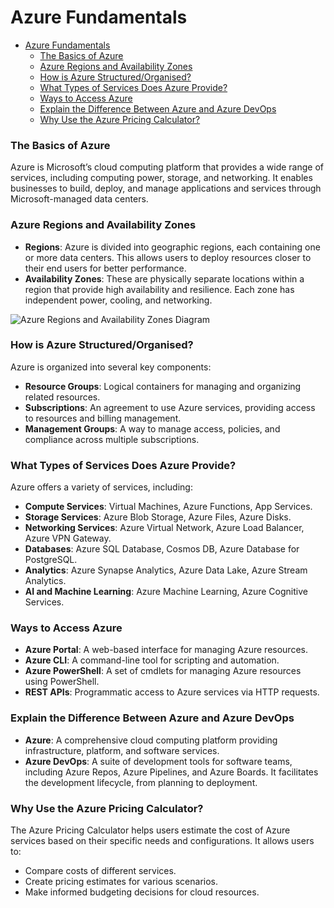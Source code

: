 # Azure Fundamentals

- [Azure Fundamentals](#azure-fundamentals)
    - [The Basics of Azure](#the-basics-of-azure)
    - [Azure Regions and Availability Zones](#azure-regions-and-availability-zones)
    - [How is Azure Structured/Organised?](#how-is-azure-structuredorganised)
    - [What Types of Services Does Azure Provide?](#what-types-of-services-does-azure-provide)
    - [Ways to Access Azure](#ways-to-access-azure)
    - [Explain the Difference Between Azure and Azure DevOps](#explain-the-difference-between-azure-and-azure-devops)
    - [Why Use the Azure Pricing Calculator?](#why-use-the-azure-pricing-calculator)


### The Basics of Azure
Azure is Microsoft’s cloud computing platform that provides a wide range of services, including computing power, storage, and networking. It enables businesses to build, deploy, and manage applications and services through Microsoft-managed data centers.

### Azure Regions and Availability Zones
- **Regions**: Azure is divided into geographic regions, each containing one or more data centers. This allows users to deploy resources closer to their end users for better performance.
- **Availability Zones**: These are physically separate locations within a region that provide high availability and resilience. Each zone has independent power, cooling, and networking.

![Azure Regions and Availability Zones Diagram](https://holori.com/list-of-all-azure-regions-and/)

### How is Azure Structured/Organised?
Azure is organized into several key components:
- **Resource Groups**: Logical containers for managing and organizing related resources.
- **Subscriptions**: An agreement to use Azure services, providing access to resources and billing management.
- **Management Groups**: A way to manage access, policies, and compliance across multiple subscriptions.

### What Types of Services Does Azure Provide?
Azure offers a variety of services, including:
- **Compute Services**: Virtual Machines, Azure Functions, App Services.
- **Storage Services**: Azure Blob Storage, Azure Files, Azure Disks.
- **Networking Services**: Azure Virtual Network, Azure Load Balancer, Azure VPN Gateway.
- **Databases**: Azure SQL Database, Cosmos DB, Azure Database for PostgreSQL.
- **Analytics**: Azure Synapse Analytics, Azure Data Lake, Azure Stream Analytics.
- **AI and Machine Learning**: Azure Machine Learning, Azure Cognitive Services.

### Ways to Access Azure
- **Azure Portal**: A web-based interface for managing Azure resources.
- **Azure CLI**: A command-line tool for scripting and automation.
- **Azure PowerShell**: A set of cmdlets for managing Azure resources using PowerShell.
- **REST APIs**: Programmatic access to Azure services via HTTP requests.

### Explain the Difference Between Azure and Azure DevOps
- **Azure**: A comprehensive cloud computing platform providing infrastructure, platform, and software services.
- **Azure DevOps**: A suite of development tools for software teams, including Azure Repos, Azure Pipelines, and Azure Boards. It facilitates the development lifecycle, from planning to deployment.

### Why Use the Azure Pricing Calculator?
The Azure Pricing Calculator helps users estimate the cost of Azure services based on their specific needs and configurations. It allows users to:
- Compare costs of different services.
- Create pricing estimates for various scenarios.
- Make informed budgeting decisions for cloud resources.

